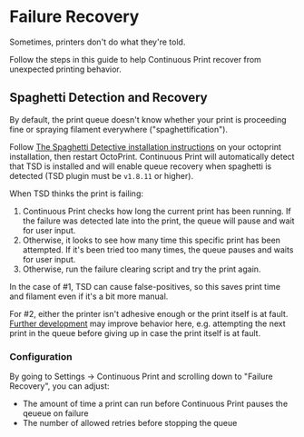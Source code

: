 # Failure Recovery

Sometimes, printers don't do what they're told.

Follow the steps in this guide to help Continuous Print recover from unexpected printing behavior.

## Spaghetti Detection and Recovery

By default, the print queue doesn't know whether your print is proceeding fine or spraying filament everywhere ("spaghettification").

Follow [The Spaghetti Detective installation instructions](https://www.thespaghettidetective.com/docs/octoprint-plugin-setup/) on your octoprint installation, then restart OctoPrint. Continuous Print will automatically detect that TSD is installed and will enable queue recovery when spaghetti is detected (TSD plugin must be `v1.8.11` or higher).

When TSD thinks the print is failing:

1. Continuous Print checks how long the current print has been running. If the failure was detected late into the print, the queue will pause and wait for user input.
2. Otherwise, it looks to see how many time this specific print has been attempted. If it's been tried too many times, the queue pauses and waits for user input.
3. Otherwise, run the failure clearing script and try the print again.

In the case of #1, TSD can cause false-positives, so this saves print time and filament even if it's a bit more manual.

For #2, either the printer isn't adhesive enough or the print itself is at fault. [Further development](https://github.com/smartin015/continuousprint/issues/37) may improve behavior here, e.g. attempting the next print in the queue before giving up in case the print itself is at fault.

### Configuration

By going to Settings -> Continuous Print and scrolling down to "Failure Recovery", you can adjust:

* The amount of time a print can run before Continuous Print pauses the qeueue on failure
* The number of allowed retries before stopping the queue
